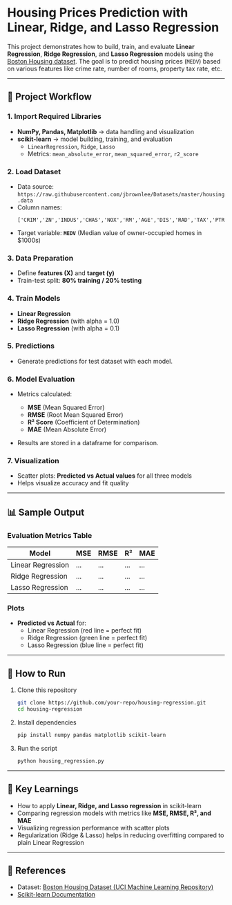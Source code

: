 # Housing Prices Prediction with Linear, Ridge, and Lasso Regression

This project demonstrates how to build, train, and evaluate **Linear Regression**, **Ridge Regression**, and **Lasso Regression** models using the [Boston Housing dataset](https://raw.githubusercontent.com/jbrownlee/Datasets/master/housing.data). The goal is to predict housing prices (`MEDV`) based on various features like crime rate, number of rooms, property tax rate, etc.

---

## 📌 Project Workflow

### 1. Import Required Libraries
- **NumPy, Pandas, Matplotlib** → data handling and visualization
- **scikit-learn** → model building, training, and evaluation
  - `LinearRegression`, `Ridge`, `Lasso`
  - Metrics: `mean_absolute_error`, `mean_squared_error`, `r2_score`

### 2. Load Dataset
- Data source: `https://raw.githubusercontent.com/jbrownlee/Datasets/master/housing.data`
- Column names:
  ```
  ['CRIM','ZN','INDUS','CHAS','NOX','RM','AGE','DIS','RAD','TAX','PTRATIO','B','LSTAT','MEDV']
  ```
- Target variable: **`MEDV`** (Median value of owner-occupied homes in $1000s)

### 3. Data Preparation
- Define **features (X)** and **target (y)**
- Train-test split: **80% training / 20% testing**

### 4. Train Models
- **Linear Regression**
- **Ridge Regression** (with alpha = 1.0)
- **Lasso Regression** (with alpha = 0.1)

### 5. Predictions
- Generate predictions for test dataset with each model.

### 6. Model Evaluation
- Metrics calculated:
  - **MSE** (Mean Squared Error)
  - **RMSE** (Root Mean Squared Error)
  - **R² Score** (Coefficient of Determination)
  - **MAE** (Mean Absolute Error)

- Results are stored in a dataframe for comparison.

### 7. Visualization
- Scatter plots: **Predicted vs Actual values** for all three models
- Helps visualize accuracy and fit quality

---

## 📊 Sample Output

### Evaluation Metrics Table
| Model              | MSE   | RMSE  | R²   | MAE   |
|--------------------|-------|-------|------|-------|
| Linear Regression  | ...   | ...   | ...  | ...   |
| Ridge Regression   | ...   | ...   | ...  | ...   |
| Lasso Regression   | ...   | ...   | ...  | ...   |

### Plots
- **Predicted vs Actual** for:
  - Linear Regression (red line = perfect fit)
  - Ridge Regression (green line = perfect fit)
  - Lasso Regression (blue line = perfect fit)

---

## 🚀 How to Run
1. Clone this repository
   ```bash
   git clone https://github.com/your-repo/housing-regression.git
   cd housing-regression
   ```
2. Install dependencies
   ```bash
   pip install numpy pandas matplotlib scikit-learn
   ```
3. Run the script
   ```bash
   python housing_regression.py
   ```

---

## 📌 Key Learnings
- How to apply **Linear, Ridge, and Lasso regression** in scikit-learn
- Comparing regression models with metrics like **MSE, RMSE, R², and MAE**
- Visualizing regression performance with scatter plots
- Regularization (Ridge & Lasso) helps in reducing overfitting compared to plain Linear Regression

---

## 📜 References
- Dataset: [Boston Housing Dataset (UCI Machine Learning Repository)](https://archive.ics.uci.edu/ml/machine-learning-databases/housing/)
- [Scikit-learn Documentation](https://scikit-learn.org/stable/documentation.html)

